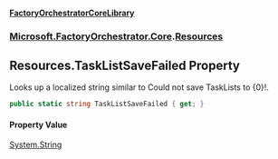#### [FactoryOrchestratorCoreLibrary](./FactoryOrchestratorCoreLibrary.md 'FactoryOrchestratorCoreLibrary')
### [Microsoft.FactoryOrchestrator.Core](./Microsoft-FactoryOrchestrator-Core.md 'Microsoft.FactoryOrchestrator.Core').[Resources](./Microsoft-FactoryOrchestrator-Core-Resources.md 'Microsoft.FactoryOrchestrator.Core.Resources')
## Resources.TaskListSaveFailed Property
Looks up a localized string similar to Could not save TaskLists to {0}!.  
```csharp
public static string TaskListSaveFailed { get; }
```
#### Property Value
[System.String](https://docs.microsoft.com/en-us/dotnet/api/System.String 'System.String')  
